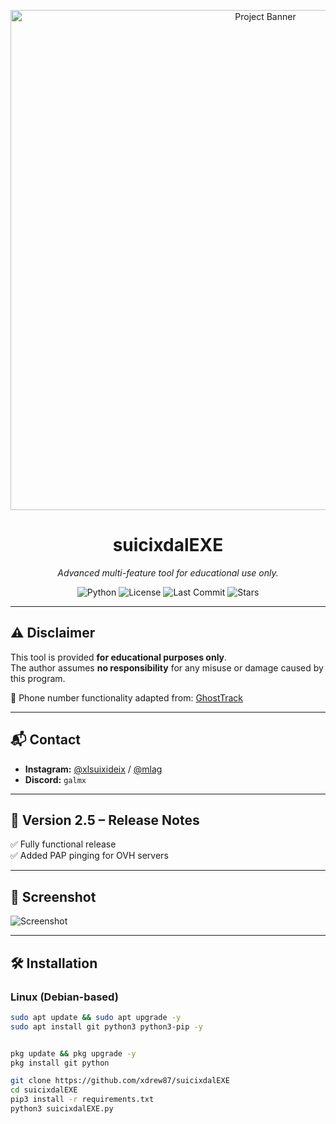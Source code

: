 <!-- Banner -->
<p align="center">
  <img src="https://github.com/user-attachments/assets/7e15308b-6c77-4122-b815-ac502639a0e2" alt="Project Banner" width="800">
</p>

<h1 align="center">suicixdalEXE</h1>
<p align="center">
  <i>Advanced multi-feature tool for educational use only.</i>
</p>

<!-- Badges -->
<p align="center">
  <img src="https://img.shields.io/badge/Python-3.x-blue?logo=python" alt="Python">
  <img src="https://img.shields.io/github/license/xdrew87/suicixdalEXE" alt="License">
  <img src="https://img.shields.io/github/last-commit/xdrew87/suicixdalEXE" alt="Last Commit">
  <img src="https://img.shields.io/github/stars/xdrew87/suicixdalEXE?style=social" alt="Stars">
</p>

---

## ⚠ Disclaimer  
This tool is provided **for educational purposes only**.  
The author assumes **no responsibility** for any misuse or damage caused by this program.  

📌 Phone number functionality adapted from: [GhostTrack](https://github.com/HunxByts/GhostTrack)  

---

## 📬 Contact  
- **Instagram:** [@xlsuixideix](https://instagram.com/xlsuixideix) / [@mlag](https://instagram.com/mlag)  
- **Discord:** `galmx`  

---

## 📌 Version 2.5 – Release Notes  
✅ Fully functional release  
✅ Added PAP pinging for OVH servers  

---

## 📸 Screenshot  
![Screenshot](https://github.com/user-attachments/assets/7e15308b-6c77-4122-b815-ac502639a0e2)  

---

## 🛠 Installation  

### Linux (Debian-based)  
```bash
sudo apt update && sudo apt upgrade -y
sudo apt install git python3 python3-pip -y


pkg update && pkg upgrade -y
pkg install git python

git clone https://github.com/xdrew87/suicixdalEXE
cd suicixdalEXE
pip3 install -r requirements.txt
python3 suicixdalEXE.py
